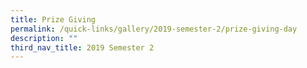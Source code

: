 ```yaml
---
title: Prize Giving
permalink: /quick-links/gallery/2019-semester-2/prize-giving-day
description: ""
third_nav_title: 2019 Semester 2
---
```

